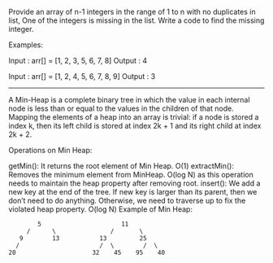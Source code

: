 Provide an array of n-1 integers in the range of 1 to n with no duplicates in list, One of the integers is missing in the list. Write a code to find the missing integer.

Examples:

Input : arr[] = [1, 2, 3, 5, 6, 7, 8]
Output : 4


Input : arr[] = [1, 2, 4, 5, 6, 7, 8, 9]
Output : 3

----------------------------------------

A Min-Heap is a complete binary tree in which the value in each internal node is less than or equal to the values in the children of that node.
Mapping the elements of a heap into an array is trivial: if a node is stored a index k, then its left child is stored at index 2k + 1 and its right child at index 2k + 2.

Operations on Min Heap:

getMin(): It returns the root element of Min Heap. O(1)
extractMin(): Removes the minimum element from MinHeap. O(log N) as this operation needs to maintain the heap property after removing root.
insert(): We add a new key at the end of the tree. If new key is larger than its parent, then we don’t need to do anything. Otherwise, we need to traverse up to fix the violated heap property. O(log N)
Example of Min Heap:

         	5                      11
         /      \               /       \  
       9        13           13         25 
      /                      /  \        /  \
    20                     32    45    95    40